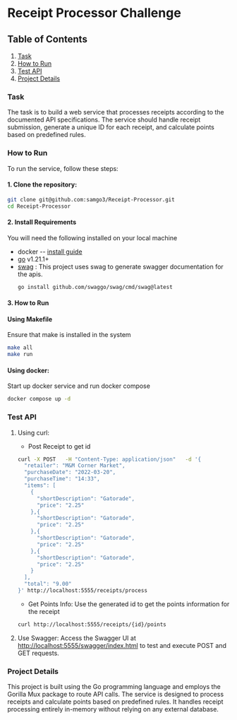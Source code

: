 # Receipt Processor Challenge

## Table of Contents
1. [Task](#task)
2. [How to Run](#how-to-run)
3. [Test API ](#test-api)
5. [Project Details](#project-details)
### Task
The task is to build a  web service that processes receipts according to the documented API specifications. The service should handle receipt submission, generate a unique ID for each receipt, and calculate points based on predefined rules.
### How to Run
To run the service, follow these steps:

#### 1. Clone the repository:

```bash
git clone git@github.com:samgo3/Receipt-Processor.git
cd Receipt-Processor
```

#### 2. Install Requirements
You will need the following installed on your local machine
- docker -- [install guide](https://docs.docker.com/get-docker/)
- [go](https://go.dev/doc/install) v1.21.1+ 
-  [swag](https://github.com/swaggo/swag) : This project uses  swag to generate swagger documentation for the apis.
    ```bash 
    go install github.com/swaggo/swag/cmd/swag@latest
    ```

#### 3. How to Run

####  Using Makefile
Ensure that make is installed in the system
```bash
make all
make run
```


#### Using docker:
Start up docker service and run docker compose
```bash
docker compose up -d
```


### Test API
1. Using curl: 
    - Post Receipt to get id
    ```bash
    curl -X POST   -H "Content-Type: application/json"   -d '{
      "retailer": "M&M Corner Market",
      "purchaseDate": "2022-03-20",
      "purchaseTime": "14:33",
      "items": [
        {
          "shortDescription": "Gatorade",
          "price": "2.25"
        },{
          "shortDescription": "Gatorade",
          "price": "2.25"
        },{
          "shortDescription": "Gatorade",
          "price": "2.25"
        },{
          "shortDescription": "Gatorade",
          "price": "2.25"
        }
      ],
      "total": "9.00"
    }' http://localhost:5555/receipts/process
    ```
    - Get Points Info:
    Use the generated id to get the points information for the receipt
    ```bash
    curl http://localhost:5555/receipts/{id}/points
    ```

2. Use Swagger: Access the Swagger UI at [http://localhost:5555/swagger/index.html](http://localhost:5555/swagger/index.html) to test and execute POST and GET requests.

### Project Details
This project is built using the Go programming language and employs the Gorilla Mux package to route API calls. The service is designed to process receipts and calculate points based on predefined rules. It handles receipt processing entirely in-memory without relying on any external database.



